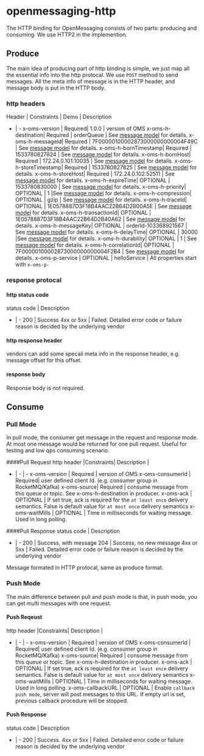 # openmessaging-http

The HTTP binding for OpenMessaging consists of two parts: producing and consuming.
We use HTTP2 in the implemention. 
## Produce

The main idea of producing part of http binding is simple, we just map all the essential info into the http protocal.
We use `POST` method to send messages.
All the meta info of message is in the HTTP header, and message body is put in the HTTP body.


### http headers 

Header | Constraints | Demo | Description
- | -
x-oms-version | Required| 1.0.0 | version of OMS
x-oms-h-destination| Required | orderQueue | See [message model](https://github.com/openmessaging/specification/blob/master/specification-schema.md#2-message-model) for details.
x-oms-h-messageId| Required | 7F00000100002873000000000004F49C | See [message model](https://github.com/openmessaging/specification/blob/master/specification-schema.md#2-message-model) for details.
x-oms-h-bornTimestamp| Required | 1533780827824 | See [message model](https://github.com/openmessaging/specification/blob/master/specification-schema.md#2-message-model) for details.
x-oms-h-bornHost| Required | 172.24.0.101:10035 | See [message model](https://github.com/openmessaging/specification/blob/master/specification-schema.md#2-message-model) for details.
x-oms-h-storeTimestamp| Required | 1533780827825 | See [message model](https://github.com/openmessaging/specification/blob/master/specification-schema.md#2-message-model) for details.
x-oms-h-storeHost| Required | 172.24.0.102:52511 | See [message model](https://github.com/openmessaging/specification/blob/master/specification-schema.md#2-message-model) for details.
x-oms-h-expireTime| OPTIONAL | 1533780830000 | See [message model](https://github.com/openmessaging/specification/blob/master/specification-schema.md#2-message-model) for details.
x-oms-h-priority| OPTIONAL | 1 |See [message model](https://github.com/openmessaging/specification/blob/master/specification-schema.md#2-message-model) for details.
x-oms-h-compression| OPTIONAL | gzip | See [message model](https://github.com/openmessaging/specification/blob/master/specification-schema.md#2-message-model) for details.
x-oms-h-traceId| OPTIONAL | 1E0578887D3F18B4AAC22B64D2B00A5E | See [message model](https://github.com/openmessaging/specification/blob/master/specification-schema.md#2-message-model) for details.
x-oms-h-transactionId| OPTIONAL | 1E0578887D3F18B4AAC22B64D2B40A62 | See [message model](https://github.com/openmessaging/specification/blob/master/specification-schema.md#2-message-model) for details.
x-oms-h-messageKey| OPTIONAL | orderId-103368921567 | See [message model](https://github.com/openmessaging/specification/blob/master/specification-schema.md#2-message-model) for details.
x-oms-h-delayTime| OPTIONAL | 30000 |See [message model](https://github.com/openmessaging/specification/blob/master/specification-schema.md#2-message-model) for details.
x-oms-h-durability| OPTIONAL | 1 | See [message model](https://github.com/openmessaging/specification/blob/master/specification-schema.md#2-message-model) for details.
x-oms-h-correlationId| OPTIONAL | 7F00000100002873000000000004F2B4 | See [message model](https://github.com/openmessaging/specification/blob/master/specification-schema.md#2-message-model) for details.
x-oms-p-service | OPTIONAL | helloService | All properties start with `x-oms-p-`

### response protocal


#### http status code 
status code | Description 
- | -
200 | Success 
4xx or 5xx | Failed. Detailed error code or failure reason is decided by the underlying vendor

#### http response header
vendors can add some specail meta info in the response header, e.g. message offset for this offset.

#### response body
Response body is not required. 


#### 

## Consume

### Pull Mode

In pull mode, the consumer get message in the request and response mode. 
At most one message would be returned for one pull request.
Useful for testing and low qps consuming scenario.

####Pull Request
http header  |Constraints| Description | 
- | - | -
x-oms-version | Required | version of OMS
x-oms-consumerId | Required|   user defined client Id. (e.g. consumer group in RocketMQ/Kafka)
x-oms-source| Required | consume message from this queue or topic. See x-oms-h-destination in producer.
x-oms-ack | OPTIONAL | If set true, ack is required for the `at least once` delivery semantics. False is default value for `at most once` delivery semantics
x-oms-waitMills | OPTIONAL | Time in milliseconds for waiting message. Used in long polling. 

####Pull Response
status code | Description 
- | -
200 | Success, with message 
204 | Success, no new message 
4xx or 5xx | Failed. Detailed error code or failure reason is decided by the underlying vendor

Message formated in HTTP protocal, same as produce format.

### Push Mode
The main difference between pull and push mode is that, in push mode, you can get multi messages with one request.

#### Push Reqeust

http header  |Constraints| Description | 
- | - | -
x-oms-version | Required | version of OMS
x-oms-consumerId | Required|   user defined client Id. (e.g. consumer group in RocketMQ/Kafka)
x-oms-source| Required | consume message from this queue or topic. See x-oms-h-destination in producer.
x-oms-ack | OPTIONAL | If set true, ack is required for the `at least once` delivery semantics. False is default value for `at most once` delivery semantics
x-oms-waitMills | OPTIONAL | Time in milliseconds for waiting message. Used in long polling. 
x-oms-callbackURL | OPTIONAL | Enable `callback push mode`, server will post messages to this URL. If empty url is set, previous callback procedure will be stopped. 

#### Push Response
status code | Description 
- | -
200 | Success. 
4xx or 5xx | Failed. Detailed error code or failure reason is decided by the underlying vendor

